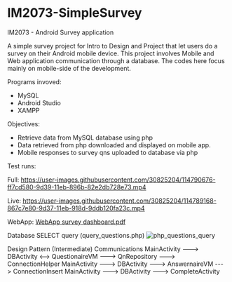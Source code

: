 # IM2073-SimpleSurvey
IM2073 - Android Survey application

A simple survey project for Intro to Design and Project that let users do a survey on their Android mobile device. This project involves Mobile and Web application communication through a database. The codes here focus mainly on mobile-side of the development.

Programs invoved:
- MySQL
- Android Studio
- XAMPP

Objectives:
- Retrieve data from MySQL database using php 
- Data retrieved from php downloaded and displayed on mobile app. 
- Mobile responses to survey qns uploaded to database via php

Test runs:

Full: https://user-images.githubusercontent.com/30825204/114790676-ff7cd580-9d39-11eb-896b-82e2db728e73.mp4

Live: https://user-images.githubusercontent.com/30825204/114789168-867c7e80-9d37-11eb-918d-9ddb120fa23c.mp4

WebApp: [WebApp survey dashboard.pdf](https://github.com/NovemForxuz/IM2073-SimpleSurvey/files/6314068/WebApp.survey.dashboard.pdf)

Database SELECT query (query_questions.php)
![php_questions_query](https://user-images.githubusercontent.com/30825204/114873035-c0896700-9daf-11eb-9d08-14a55d2aa897.PNG)




Design Pattern (Intermediate)
Communications
MainActivity ---> DBActivity <--> QuestionaireVM ---> QnRepository ---> ConnectionHelper
MainActivity ---> DBActivity ---> AnswernaireVM ---> ConnectionInsert
MainActivity ---> DBActivity ---> CompleteActivity
